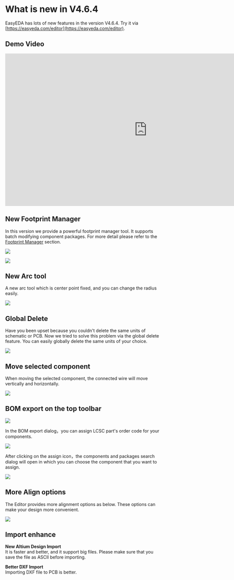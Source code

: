
# What is new in V4.6.4 
 
EasyEDA has lots of new features in the version V4.6.4. Try it via [https://easyeda.com/editor](https://easyeda.com/editor).

## Demo Video

<iframe width="906" height="488" src="https://www.youtube.com/embed/gnffNQcJezY" frameborder="0" allowfullscreen></iframe>

## New Footprint Manager

In this version we provide a powerful footprint manager tool.
It supports batch modifying component packages. For more detail please refer to the [Footprint Manager](./Schematic.htm#Footprint-Manager) section.

![](images/264_Schematic_FootprintManager.png)

![](images/267_Schematic_FootprintManagerUI.png)


## New Arc tool

A new arc tool which is center point fixed, and you can change the radius easily.

![](./images/269_PCB_Arc_Center.gif)

## Global Delete

Have you been upset because you couldn't delete the same units of schematic or PCB. Now we tried to solve this problem via the global delete feature.
You can easily globally delete the same units of your choice.

![](./images/272_Introduction_Skill_GlobalDelete.png)

## Move selected component

When moving the selected component, the connected wire will move vertically and horizontally.

![](images/273_Schematic_WireAndComponentMove.gif)

## BOM export on the top toolbar

![](images/273_Export_BOM_Icon.png)

In the BOM export dialog，you can assign LCSC part's order code for your components.

![](images/085_Export_BOM_Assign.png)

After clicking on the assign icon，the components and packages search dialog will open in which you can choose the component that you want to assign.

![](images/274_Export_BOM_Assigned.png)


## More Align options

The Editor provides more alignment options as below. 
These options can make your design more convenient.

![](images/275_Introduction_Align.png)


## Import enhance

**New Altium Design Import**  
  It is faster and better, and it support big files. Please make sure that you save the file as ASCII before importing.  

**Better DXF Import**    
 Importing DXF file to PCB is better.

